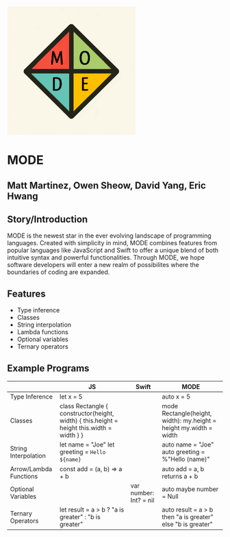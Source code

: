 <img src="./docs/mode_logo.png" alt="mode_logo" style="width:300px;">

# MODE

## Matt Martinez, Owen Sheow, David Yang, Eric Hwang

## Story/Introduction
MODE is the newest star in the ever evolving landscape of programming languages. Created with 
simplicity in mind, MODE combines features from popular languages like JavaScript and Swift to 
offer a unique blend of both intuitive syntax and powerful functionalities. Through MODE, we hope software 
developers will enter a new realm of possibilites where the boundaries of coding are expanded.

## Features

- Type inference
- Classes
- String interpolation
- Lambda functions
- Optional variables
- Ternary operators

## Example Programs

|                        | JS                                                                                         | Swift                  | MODE                                                               |
| ---------------------- | ------------------------------------------------------------------------------------------ | ---------------------- | ------------------------------------------------------------------ | 
| Type Inference         | let x = 5                                                                                  |                        | auto x = 5                                                         |
| Classes                | class Rectangle { constructor(height, width) { this.height = height this.width = width } } |                        | mode Rectangle(height, width): my.height = height my.width = width |
| String Interpolation   | let name = "Joe" let greeting = `Hello ${name}`                                            |                        | auto name = "Joe" auto greeting = %"Hello (name)"                  |
| Arrow/Lambda Functions | const add = (a, b) => a + b                                                                |                        | auto add = a, b returns a + b                                      |
| Optional Variables     |                                                                                            | var number: Int? = nil | auto maybe number = Null                                           |
| Ternary Operators      | let result = a > b ? "a is greater" : "b is greater"                                       |                        | auto result = a > b then "a is greater" else "b is greater"        |
